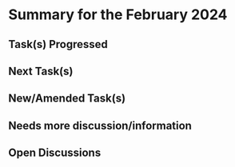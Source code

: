 # Summary for the February 2024

## Task(s) Progressed

## Next Task(s)

## New/Amended Task(s)

## Needs more discussion/information

## Open Discussions 
